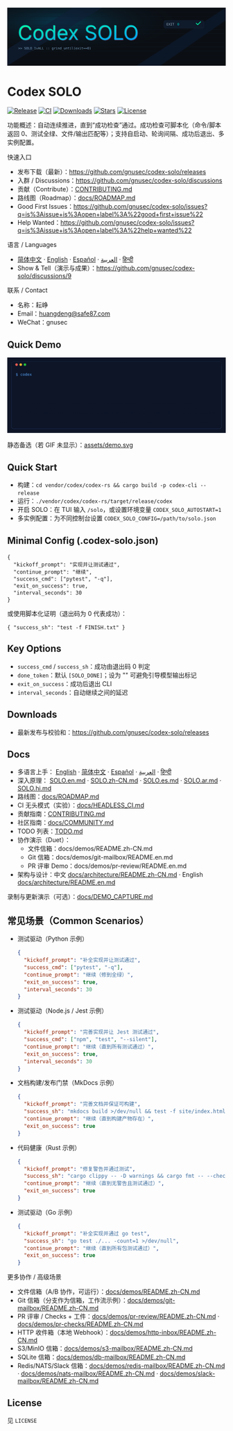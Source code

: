 ![Codex SOLO](assets/banner.svg)

# Codex SOLO
[![Release](https://img.shields.io/github/v/release/gnusec/codex-solo?display_name=tag)](https://github.com/gnusec/codex-solo/releases)
[![CI](https://github.com/gnusec/codex-solo/actions/workflows/release.yml/badge.svg)](https://github.com/gnusec/codex-solo/actions)
[![Downloads](https://img.shields.io/github/downloads/gnusec/codex-solo/total)](https://github.com/gnusec/codex-solo/releases)
[![Stars](https://img.shields.io/github/stars/gnusec/codex-solo?style=social)](https://github.com/gnusec/codex-solo/stargazers)
[![License](https://img.shields.io/github/license/gnusec/codex-solo)](LICENSE)

功能概述：自动连续推进，直到“成功检查”通过。成功检查可脚本化（命令/脚本返回 0、测试全绿、文件/输出匹配等）；支持自启动、轮询间隔、成功后退出、多实例配置。

快速入口
- 发布下载（最新）：https://github.com/gnusec/codex-solo/releases
- 入群 / Discussions：https://github.com/gnusec/codex-solo/discussions
- 贡献（Contribute）：[CONTRIBUTING.md](CONTRIBUTING.md)
- 路线图（Roadmap）：[docs/ROADMAP.md](docs/ROADMAP.md)
- Good First Issues：https://github.com/gnusec/codex-solo/issues?q=is%3Aissue+is%3Aopen+label%3A%22good+first+issue%22
- Help Wanted：https://github.com/gnusec/codex-solo/issues?q=is%3Aissue+is%3Aopen+label%3A%22help+wanted%22

语言 / Languages
- [简体中文](docs/README.zh-CN.md) · [English](docs/README.en.md) · [Español](docs/README.es.md) · [العربية](docs/README.ar.md) · [हिन्दी](docs/README.hi.md)
- Show & Tell（演示与成果）：https://github.com/gnusec/codex-solo/discussions/9

联系 / Contact
- 名称：耘峥
- Email：huangdeng@safe87.com
- WeChat：gnusec
## Quick Demo
![TUI Demo (GIF)](assets/tui-demo-real.gif)

静态备选（若 GIF 未显示）：[assets/demo.svg](assets/demo.svg)

## Quick Start
- 构建：`cd vendor/codex/codex-rs && cargo build -p codex-cli --release`
- 运行：`./vendor/codex/codex-rs/target/release/codex`
- 开启 SOLO：在 TUI 输入 `/solo`，或设置环境变量 `CODEX_SOLO_AUTOSTART=1`
- 多实例配置：为不同控制台设置 `CODEX_SOLO_CONFIG=/path/to/solo.json`

## Minimal Config (.codex-solo.json)
```
{
  "kickoff_prompt": "实现并让测试通过",
  "continue_prompt": "继续",
  "success_cmd": ["pytest", "-q"],
  "exit_on_success": true,
  "interval_seconds": 30
}
```

或使用脚本化证明（退出码为 0 代表成功）：
```
{ "success_sh": "test -f FINISH.txt" }
```

## Key Options
- `success_cmd` / `success_sh`：成功由退出码 0 判定
- `done_token`：默认 `[SOLO_DONE]`；设为 "" 可避免引导模型输出标记
- `exit_on_success`：成功后退出 CLI
- `interval_seconds`：自动继续之间的延迟

## Downloads
- 最新发布与校验和：https://github.com/gnusec/codex-solo/releases

## Docs
- 多语言上手：
  [English](docs/README.en.md) · [简体中文](docs/README.zh-CN.md) · [Español](docs/README.es.md) · [العربية](docs/README.ar.md) · [हिन्दी](docs/README.hi.md)
- 深入原理：
  [SOLO.en.md](docs/SOLO.en.md) · [SOLO.zh-CN.md](docs/SOLO.zh-CN.md) · [SOLO.es.md](docs/SOLO.es.md) · [SOLO.ar.md](docs/SOLO.ar.md) · [SOLO.hi.md](docs/SOLO.hi.md)
- 路线图：[docs/ROADMAP.md](docs/ROADMAP.md)
 - CI 无头模式（实验）：[docs/HEADLESS_CI.md](docs/HEADLESS_CI.md)
 - 贡献指南：[CONTRIBUTING.md](CONTRIBUTING.md)
 - 社区指南：[docs/COMMUNITY.md](docs/COMMUNITY.md)
  - TODO 列表：[TODO.md](TODO.md)
  - 协作演示（Duet）：
    - 文件信箱：docs/demos/README.zh-CN.md
    - Git 信箱：docs/demos/git-mailbox/README.en.md
    - PR 评审 Demo：docs/demos/pr-review/README.en.md
 - 架构与设计：中文 [docs/architecture/README.zh-CN.md](docs/architecture/README.zh-CN.md) · English [docs/architecture/README.en.md](docs/architecture/README.en.md)

录制与更新演示（可选）：[docs/DEMO_CAPTURE.md](docs/DEMO_CAPTURE.md)

## 常见场景（Common Scenarios）
- 测试驱动（Python 示例）
  ```json
  {
    "kickoff_prompt": "补全实现并让测试通过",
    "success_cmd": ["pytest", "-q"],
    "continue_prompt": "继续（修到全绿）",
    "exit_on_success": true,
    "interval_seconds": 30
  }
  ```
- 测试驱动（Node.js / Jest 示例）
  ```json
  {
    "kickoff_prompt": "完善实现并让 Jest 测试通过",
    "success_cmd": ["npm", "test", "--silent"],
    "continue_prompt": "继续（直到所有测试通过）",
    "exit_on_success": true,
    "interval_seconds": 30
  }
  ```
- 文档构建/发布门禁（MkDocs 示例）
  ```json
  {
    "kickoff_prompt": "完善文档并保证可构建",
    "success_sh": "mkdocs build >/dev/null && test -f site/index.html",
    "continue_prompt": "继续（直到构建产物存在）",
    "exit_on_success": true
  }
  ```
- 代码健康（Rust 示例）
  ```json
  {
    "kickoff_prompt": "修复警告并通过测试",
    "success_sh": "cargo clippy -- -D warnings && cargo fmt -- --check && cargo test -q",
    "continue_prompt": "继续（直到无警告且测试通过）",
    "exit_on_success": true
  }
  ```
- 测试驱动（Go 示例）
  ```json
  {
    "kickoff_prompt": "补全实现并通过 go test",
    "success_sh": "go test ./... -count=1 >/dev/null",
    "continue_prompt": "继续（直到所有包测试通过）",
    "exit_on_success": true
  }
  ```

更多协作 / 高级场景
- 文件信箱（A/B 协作，可运行）：[docs/demos/README.zh-CN.md](docs/demos/README.zh-CN.md)
- Git 信箱（分支作为信箱，工作流示例）：[docs/demos/git-mailbox/README.zh-CN.md](docs/demos/git-mailbox/README.zh-CN.md)
- PR 评审 / Checks + 工件：[docs/demos/pr-review/README.zh-CN.md](docs/demos/pr-review/README.zh-CN.md) · [docs/demos/pr-checks/README.zh-CN.md](docs/demos/pr-checks/README.zh-CN.md)
- HTTP 收件箱（本地 Webhook）：[docs/demos/http-inbox/README.zh-CN.md](docs/demos/http-inbox/README.zh-CN.md)
- S3/MinIO 信箱：[docs/demos/s3-mailbox/README.zh-CN.md](docs/demos/s3-mailbox/README.zh-CN.md)
- SQLite 信箱：[docs/demos/db-mailbox/README.zh-CN.md](docs/demos/db-mailbox/README.zh-CN.md)
- Redis/NATS/Slack 信箱：[docs/demos/redis-mailbox/README.zh-CN.md](docs/demos/redis-mailbox/README.zh-CN.md) · [docs/demos/nats-mailbox/README.zh-CN.md](docs/demos/nats-mailbox/README.zh-CN.md) · [docs/demos/slack-mailbox/README.zh-CN.md](docs/demos/slack-mailbox/README.zh-CN.md)


## License
见 `LICENSE`
